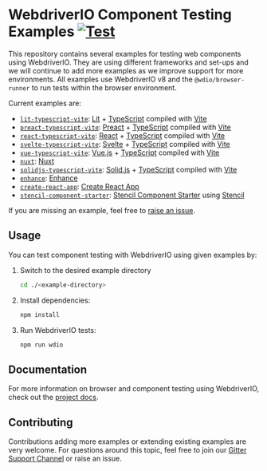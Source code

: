 # WebdriverIO Component Testing Examples [![Test](https://github.com/webdriverio/component-testing-examples/actions/workflows/test.yaml/badge.svg)](https://github.com/webdriverio/component-testing-examples/actions/workflows/test.yaml)

This repository contains several examples for testing web components using WebdriverIO. They are using different frameworks and set-ups and we will continue to add more examples as we improve support for more environments. All examples use WebdriverIO v8 and the `@wdio/browser-runner` to run tests within the browser environment.

Current examples are:

- [`lit-typescript-vite`](https://github.com/webdriverio/component-testing-examples/tree/main/lit-typescript-vite): [Lit](https://lit.dev/) + [TypeScript](https://www.typescriptlang.org/) compiled with [Vite](https://vitejs.dev/)
- [`preact-typescript-vite`](https://github.com/webdriverio/component-testing-examples/tree/main/preact-typescript-vite): [Preact](https://preactjs.com/) + [TypeScript](https://www.typescriptlang.org/) compiled with [Vite](https://vitejs.dev/)
- [`react-typescript-vite`](https://github.com/webdriverio/component-testing-examples/tree/main/react-typescript-vite): [React](https://reactjs.org/) + [TypeScript](https://www.typescriptlang.org/) compiled with [Vite](https://vitejs.dev/)
- [`svelte-typescript-vite`](https://github.com/webdriverio/component-testing-examples/tree/main/svelte-typescript-vite): [Svelte](https://svelte.dev/) + [TypeScript](https://www.typescriptlang.org/) compiled with [Vite](https://vitejs.dev/)
- [`vue-typescript-vite`](https://github.com/webdriverio/component-testing-examples/tree/main/vue-typescript-vite): [Vue.js](https://vuejs.org/) + [TypeScript](https://www.typescriptlang.org/) compiled with [Vite](https://vitejs.dev/)
- [`nuxt`](https://github.com/webdriverio/component-testing-examples/tree/main/nuxt): [Nuxt](https://nuxt.com/)
- [`solidjs-typescript-vite`](https://github.com/webdriverio/component-testing-examples/tree/main/solidjs-typescript-vite): [Solid.js](https://www.solidjs.com/) + [TypeScript](https://www.typescriptlang.org/) compiled with [Vite](https://vitejs.dev/)
- [`enhance`](https://github.com/webdriverio/component-testing-examples/tree/main/enhance): [Enhance](https://enhance.dev/docs/)
- [`create-react-app`](https://github.com/webdriverio/component-testing-examples/tree/main/create-react-app): [Create React App](https://create-react-app.dev/)
- [`stencil-component-starter`](https://github.com/webdriverio/component-testing-examples/tree/main/stencil-component-starter): [Stencil Component Starter](https://github.com/ionic-team/stencil-component-starter) using [Stencil](https://stenciljs.com/)

If you are missing an example, feel free to [raise an issue](https://github.com/webdriverio/component-testing-examples/issues/new).

## Usage

You can test component testing with WebdriverIO using given examples by:

1. Switch to the desired example directory

    ```sh
    cd ./<example-directory>
    ```

1. Install dependencies:

    ```sh
    npm install
    ```

1. Run WebdriverIO tests:

    ```sh
    npm run wdio
    ```

## Documentation

For more information on browser and component testing using WebdriverIO, check out the [project docs](https://webdriver.io/).

## Contributing

Contributions adding more examples or extending existing examples are very welcome. For questions around this topic, feel free to join our [Gitter Support Channel](https://gitter.im/webdriverio/webdriverio) or raise an issue.
